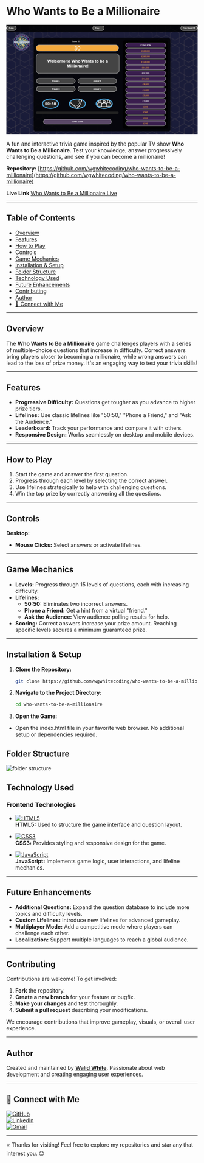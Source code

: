 # Who Wants to Be a Millionaire

![Who Wants to Be a Millionaire](assets/images/ww.png)

A fun and interactive trivia game inspired by the popular TV show **Who Wants to Be a Millionaire**. Test your knowledge, answer progressively challenging questions, and see if you can become a millionaire!

**Repository:** [https://github.com/wgwhitecoding/who-wants-to-be-a-millionaire](https://github.com/wgwhitecoding/who-wants-to-be-a-millionaire)

**Live Link** [Who Wants to Be a Millionaire Live](https://8000-wgwhitecodi-whowantstob-b41lt2v5gub.ws-eu117.gitpod.io/)


---

## Table of Contents
- [Overview](#overview)
- [Features](#features)
- [How to Play](#how-to-play)
- [Controls](#controls)
- [Game Mechanics](#game-mechanics)
- [Installation & Setup](#installation--setup)
- [Folder Structure](#folder-structure)
- [Technology Used](#technology-used)
- [Future Enhancements](#future-enhancements)
- [Contributing](#contributing)
- [Author](#author)
- [🤝 Connect with Me](#connect-with-me)

---

## Overview

The **Who Wants to Be a Millionaire** game challenges players with a series of multiple-choice questions that increase in difficulty. Correct answers bring players closer to becoming a millionaire, while wrong answers can lead to the loss of prize money. It's an engaging way to test your trivia skills!

---

## Features

- **Progressive Difficulty:** Questions get tougher as you advance to higher prize tiers.
- **Lifelines:** Use classic lifelines like "50:50," "Phone a Friend," and "Ask the Audience."
- **Leaderboard:** Track your performance and compare it with others.
- **Responsive Design:** Works seamlessly on desktop and mobile devices.

---

## How to Play

1. Start the game and answer the first question.
2. Progress through each level by selecting the correct answer.
3. Use lifelines strategically to help with challenging questions.
4. Win the top prize by correctly answering all the questions.

---

## Controls

**Desktop:**
- **Mouse Clicks:** Select answers or activate lifelines.

---

## Game Mechanics

- **Levels:** Progress through 15 levels of questions, each with increasing difficulty.
- **Lifelines:**  
  - **50:50:** Eliminates two incorrect answers.
  - **Phone a Friend:** Get a hint from a virtual "friend."
  - **Ask the Audience:** View audience polling results for help.
- **Scoring:** Correct answers increase your prize amount. Reaching specific levels secures a minimum guaranteed prize.

---

## Installation & Setup

1. **Clone the Repository:**
   ```bash
   git clone https://github.com/wgwhitecoding/who-wants-to-be-a-millionaire.git

2. **Navigate to the Project Directory:**

    ```bash
    cd who-wants-to-be-a-millionaire

3. **Open the Game:**

- Open the index.html file in your favorite web browser. No additional setup or dependencies required.

## Folder Structure

![folder structure](assets/images/File.png)

## Technology Used

### Frontend Technologies

- [![HTML5](https://img.shields.io/badge/HTML5-E34F26?style=for-the-badge&logo=html5&logoColor=white)](https://developer.mozilla.org/en-US/docs/Web/HTML)  
  **HTML5:** Used to structure the game interface and question layout.

- [![CSS3](https://img.shields.io/badge/CSS3-1572B6?style=for-the-badge&logo=css3&logoColor=white)](https://developer.mozilla.org/en-US/docs/Web/CSS)  
  **CSS3:** Provides styling and responsive design for the game.

- [![JavaScript](https://img.shields.io/badge/JavaScript-F7DF1E?style=for-the-badge&logo=javascript&logoColor=black)](https://developer.mozilla.org/en-US/docs/Web/JavaScript)  
  **JavaScript:** Implements game logic, user interactions, and lifeline mechanics.


---

## Future Enhancements

- **Additional Questions:** Expand the question database to include more topics and difficulty levels.
- **Custom Lifelines:** Introduce new lifelines for advanced gameplay.
- **Multiplayer Mode:** Add a competitive mode where players can challenge each other.
- **Localization:** Support multiple languages to reach a global audience.

---

## Contributing

Contributions are welcome! To get involved:

1. **Fork** the repository.
2. **Create a new branch** for your feature or bugfix.
3. **Make your changes** and test thoroughly.
4. **Submit a pull request** describing your modifications.

We encourage contributions that improve gameplay, visuals, or overall user experience.

---

## Author

Created and maintained by **[Walid White](https://github.com/wgwhitecoding)**. Passionate about web development and creating engaging user experiences.

---

## 🤝 Connect with Me <a id="connect-with-me"></a>

[![GitHub](https://img.shields.io/badge/GitHub-181717?style=for-the-badge&logo=github&logoColor=white)](https://github.com/wgwhitecoding)  
[![LinkedIn](https://img.shields.io/badge/LinkedIn-0077B5?style=for-the-badge&logo=linkedin&logoColor=white)](https://www.linkedin.com/in/walidwillwhite/)  
[![Gmail](https://img.shields.io/badge/Gmail-D14836?style=for-the-badge&logo=gmail&logoColor=white)](mailto:walidwillwhite@gmail.com)

---

⭐️ Thanks for visiting! Feel free to explore my repositories and star any that interest you. 😊








